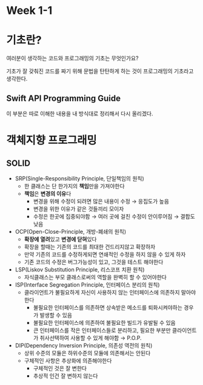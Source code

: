 # Week 1-1

# 기초란?

여러분이 생각하는 코드와 프로그래밍의 기초는 무엇인가요?

기초가 잘 갖춰진 코드를 짜기 위해 문법을 탄탄하게 하는 것이 프로그래밍의 기초라고 생각한다.


## Swift API Programming Guide 

이 부분은 따로 이해한 내용을 내 방식대로 정리해서 다시 올리겠다.

# 객체지향 프로그래밍

## SOLID

- SRP(Single-Responsibility Principle, 단일책임의 원칙)
    - 한 클래스는 단 한가지의 **책임**만을 가져야한다
    - **책임**은 **변경의 이유**다
        - 변경을 위해 수정이 되려면 많은 내용이 수정 → 응집도가 높음
        - 변경을 위한 이유가 같은 것들끼리 모이자
        - 수정은 한곳에 집중되야함 → 여러 곳에 걸친 수정이 안이루어짐 → 결합도 낮음
- OCP(Open-Close-Principle, 개방-폐쇄의 원칙)
    - **확장에 열려**있고 **변경에 닫혀**있다
    - 확장을 할때는 기존의 코드를 최대한 건드리지않고 확장하자
    - 만약 기존의 코드를 수정하게되면 연쇄적인 수정을 하지 않을 수 있게 하자
    - 기존 코드의 수정은 버그가능성이 있고, 그것을 테스트 해야한다
- LSP(Liskov Substitution Principle, 리스코프 치환 원칙)
    - 자식클래스는 부모 클래스로써의 역할을 완벽히 할 수 있어야한다
- ISP(Interface Segregation Principle, 인터페이스 분리의 원칙)
    - 클라이언트가 불필요하게 자신이 사용하지 않는 인터페이스에 의존하지 말아야한다
        - 불필요한 인터페이스를 의존하면 상속받은 메소드를 퇴화시켜야하는 경우가 발생할 수 있음
        - 불필요한 인터페이스에 의존하여 불필요한 빌드가 유발될 수 있음
        - 큰 인터페이스를 작은 인터페이스들로 분리하고, 필요한 부분만 클라이언트가 취사선택하여 사용할 수 있게 해야함 → P.O.P.
- DIP(Dependency Inversion Principle, 의존성 역전의 원칙)
    - 상위 수준의 모듈은 하위수준의 모듈에 의존해서는 안된다
    - 구체적인 사항은 추상화에 의존해야한다
        - 구체적인 것은 잘 변한다
        - 추상적 인건 잘 변하지 않는다